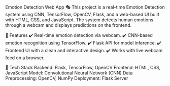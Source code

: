 Emotion Detection Web App 🎭
This project is a real-time Emotion Detection system using CNN, TensorFlow, OpenCV, Flask, and a web-based UI built with HTML, CSS, and JavaScript. The system detects human emotions through a webcam and displays predictions on the frontend.

🔹 Features
✔️ Real-time emotion detection via webcam.
✔️ CNN-based emotion recognition using TensorFlow.
✔️ Flask API for model inference.
✔️ Frontend UI with a clean and interactive design.
✔️ Works with live webcam feed on a browser.

📌 Tech Stack
Backend: Flask, TensorFlow, OpenCV
Frontend: HTML, CSS, JavaScript
Model: Convolutional Neural Network (CNN)
Data Preprocessing: OpenCV, NumPy
Deployment: Flask Server
